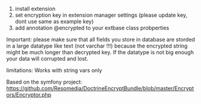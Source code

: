 1) install extension
2) set encryption key in extension manager settings (please update key, dont use same as example key)
3) add annotation @encrypted to your extbase class probperties

Important: please make sure that all fields you store in database are storded in a large datatype like text (not varchar !!!) because the encrypted string might be much longer than decrypted key. If the datatype is not big enough your data will corrupted and lost. 

limitations: Works with string vars only

Based on the symfony project: https://github.com/Resomedia/DoctrineEncryptBundle/blob/master/Encryptors/Encryptor.php